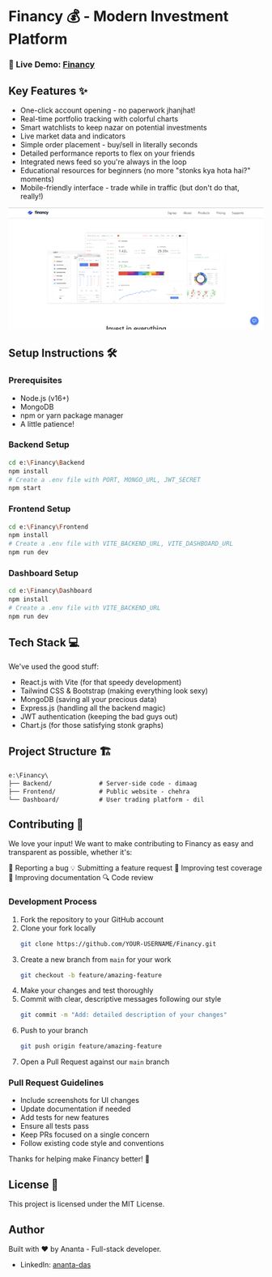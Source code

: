 # Financy 💰 - Modern Investment Platform


### 🚀 Live Demo: [Financy](https://financy-zeta.vercel.app)



## Key Features ✨

- One-click account opening - no paperwork jhanjhat!
- Real-time portfolio tracking with colorful charts
- Smart watchlists to keep nazar on potential investments
- Live market data and indicators
- Simple order placement - buy/sell in literally seconds
- Detailed performance reports to flex on your friends
- Integrated news feed so you're always in the loop
- Educational resources for beginners (no more "stonks kya hota hai?" moments)
- Mobile-friendly interface - trade while in traffic (but don't do that, really!)

![Homepage](./Frontend/public/media/images/Screenshot%202025-05-29%20013248.png)

## Setup Instructions 🛠️

### Prerequisites
- Node.js (v16+)
- MongoDB
- npm or yarn package manager
- A little patience!

### Backend Setup
```bash
cd e:\Financy\Backend
npm install
# Create a .env file with PORT, MONGO_URL, JWT_SECRET
npm start
```

### Frontend Setup
```bash
cd e:\Financy\Frontend
npm install
# Create a .env file with VITE_BACKEND_URL, VITE_DASHBOARD_URL
npm run dev
```

### Dashboard Setup
```bash
cd e:\Financy\Dashboard
npm install
# Create a .env file with VITE_BACKEND_URL
npm run dev
```

## Tech Stack 💻

We've used the good stuff:
- React.js with Vite (for that speedy development)
- Tailwind CSS & Bootstrap (making everything look sexy)
- MongoDB (saving all your precious data)
- Express.js (handling all the backend magic)
- JWT authentication (keeping the bad guys out)
- Chart.js (for those satisfying stonk graphs)

## Project Structure 🏗️

```
e:\Financy\
├── Backend/             # Server-side code - dimaag
├── Frontend/            # Public website - chehra
└── Dashboard/           # User trading platform - dil
```

## Contributing 🤝

We love your input! We want to make contributing to Financy as easy and transparent as possible, whether it's:

🐛 Reporting a bug
💡 Submitting a feature request
🧪 Improving test coverage
📝 Improving documentation
🔍 Code review

### Development Process

1. Fork the repository to your GitHub account
2. Clone your fork locally
   ```bash
   git clone https://github.com/YOUR-USERNAME/Financy.git
   ```
3. Create a new branch from `main` for your work
   ```bash
   git checkout -b feature/amazing-feature
   ```
4. Make your changes and test thoroughly
5. Commit with clear, descriptive messages following our style
   ```bash
   git commit -m "Add: detailed description of your changes"
   ```
6. Push to your branch
   ```bash
   git push origin feature/amazing-feature
   ```
7. Open a Pull Request against our `main` branch

### Pull Request Guidelines

- Include screenshots for UI changes
- Update documentation if needed
- Add tests for new features
- Ensure all tests pass
- Keep PRs focused on a single concern
- Follow existing code style and conventions

Thanks for helping make Financy better! 🚀

## License 📝

This project is licensed under the MIT License.


## Author

Built with ❤️ by Ananta - Full-stack developer.

- LinkedIn: [ananta-das](https://www.linkedin.com/in/ananta-chandra-das/)
